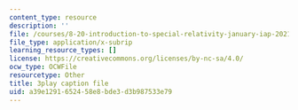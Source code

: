 ```yaml
---
content_type: resource
description: ''
file: /courses/8-20-introduction-to-special-relativity-january-iap-2021/a39e1291652458e8bde3d3b987533e79_ka99Wu1VlVo.vtt
file_type: application/x-subrip
learning_resource_types: []
license: https://creativecommons.org/licenses/by-nc-sa/4.0/
ocw_type: OCWFile
resourcetype: Other
title: 3play caption file
uid: a39e1291-6524-58e8-bde3-d3b987533e79
---
```

